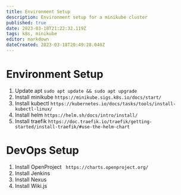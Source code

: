 ```yaml
---
title: Environment Setup
description: Environment setup for a minikube cluster 
published: true
date: 2023-03-18T21:22:32.119Z
tags: k8s, minikube
editor: markdown
dateCreated: 2023-03-18T20:49:28.040Z
---
```


# Environment Setup
1. Update apt
```sudo apt update && sudo apt upgrade```
1. Install minikube
```https://minikube.sigs.k8s.io/docs/start/```
1. Install kubectl
```https://kubernetes.io/docs/tasks/tools/install-kubectl-linux/```
1. Install helm
```https://helm.sh/docs/intro/install/```
1. Install traefik
```https://doc.traefik.io/traefik/getting-started/install-traefik/#use-the-helm-chart```

# DevOps Setup
1. Install OpenProject
``` https://charts.openproject.org/```
1. Install Jenkins
1. Install Nexus
1. Install Wiki.js
